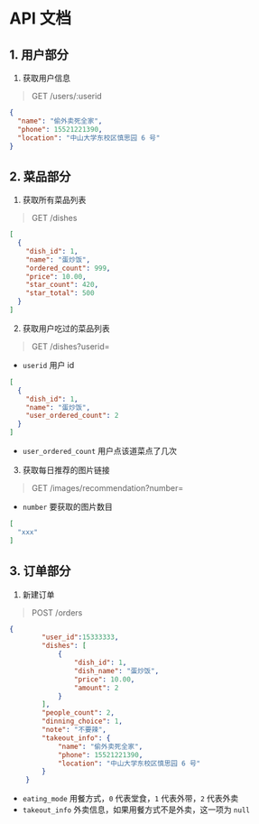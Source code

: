 # API 文档

## 1. 用户部分

1. 获取用户信息

> GET /users/:userid

```JSON
{
  "name": "偷外卖死全家",
  "phone": 15521221390,
  "location": "中山大学东校区慎思园 6 号"
}
```

## 2. 菜品部分

1. 获取所有菜品列表

> GET /dishes

```JSON
[
  {
    "dish_id": 1,
    "name": "蛋炒饭",
    "ordered_count": 999,
    "price": 10.00,
    "star_count": 420,
    "star_total": 500
  }
]
```

2. 获取用户吃过的菜品列表

> GET /dishes?userid=

+ `userid` 用户 id

```JSON
[
  {
    "dish_id": 1,
    "name": "蛋炒饭",
    "user_ordered_count": 2
  }
]
```

+ `user_ordered_count` 用户点该道菜点了几次

3. 获取每日推荐的图片链接

> GET /images/recommendation?number=

+ `number` 要获取的图片数目

```JSON
[
  "xxx"
]
```

## 3. 订单部分

1. 新建订单

> POST /orders

```JSON
{
		"user_id":15333333,
  		"dishes": [
  			{
      			"dish_id": 1,
      			"dish_name": "蛋炒饭",
      			"price": 10.00,
      			"amount": 2
  			}
  		],
  		"people_count": 2,
  		"dinning_choice": 1,
  		"note": "不要辣",
  		"takeout_info": {
    		"name": "偷外卖死全家",
    		"phone": 15521221390,
    		"location": "中山大学东校区慎思园 6 号"
  		}
	}
```

+ `eating_mode` 用餐方式，`0` 代表堂食，`1` 代表外带，`2` 代表外卖
+ `takeout_info` 外卖信息，如果用餐方式不是外卖，这一项为 `null`
